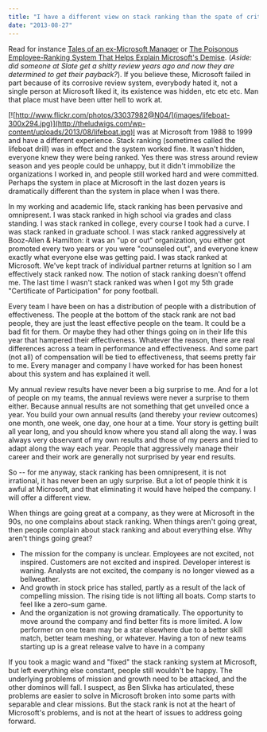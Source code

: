 ```yaml
---
title: "I have a different view on stack ranking than the spate of critical Microsoft articles"
date: "2013-08-27"
---
```


Read for instance [Tales of an ex-Microsoft Manager](http://www.slate.com/articles/business/moneybox/2013/08/microsoft_ceo_steve_ballmer_retires_a_firsthand_account_of_the_company_s.single.html#pagebreak_anchor_2) or [The Poisonous Employee-Ranking System That Helps Explain Microsoft's Demise](http://www.slate.com/blogs/future_tense/2013/08/23/stack_ranking_steve_ballmer_s_employee_evaluation_system_and_microsoft_s.html). (_Aside: did someone at Slate get a shitty review years ago and now they are determined to get their payback?_). If you believe these, Microsoft failed in part because of its corrosive review system, everybody hated it, not a single person at Microsoft liked it, its existence was hidden, etc etc etc. Man that place must have been utter hell to work at.

[![http://www.flickr.com/photos/33037982@N04/](images/lifeboat-300x294.jpg)](http://theludwigs.com/wp-content/uploads/2013/08/lifeboat.jpg)I was at Microsoft from 1988 to 1999 and have a different experience. Stack ranking (sometimes called the lifeboat drill) was in effect and the system worked fine. It wasn't hidden, everyone knew they were being ranked. Yes there was stress around review season and yes people could be unhappy, but it didn't immobilize the organizations I worked in, and people still worked hard and were committed. Perhaps the system in place at Microsoft in the last dozen years is dramatically different than the system in place when I was there.

In my working and academic life, stack ranking has been pervasive and omnipresent. I was stack ranked in high school via grades and class standing. I was stack ranked in college, every course I took had a curve. I was stack ranked in graduate school. I was stack ranked aggressively at Booz-Allen & Hamilton: it was an "up or out" organization, you either got promoted every two years or you were "counseled out", and everyone knew exactly what everyone else was getting paid. I was stack ranked at Microsoft. We've kept track of individual partner returns at Ignition so I am effectively stack ranked now. The notion of stack ranking doesn't offend me. The last time I wasn't stack ranked was when I got my 5th grade "Certificate of Participation" for pony football.

Every team I have been on has a distribution of people with a distribution of effectiveness. The people at the bottom of the stack rank are not bad people, they are just the least effective people on the team. It could be a bad fit for them. Or maybe they had other things going on in their life this year that hampered their effectiveness. Whatever the reason, there are real differences across a team in performance and effectiveness. And some part (not all) of compensation will be tied to effectiveness, that seems pretty fair to me. Every manager and company I have worked for has been honest about this system and has explained it well.

My annual review results have never been a big surprise to me. And for a lot of people on my teams, the annual reviews were never a surprise to them either. Because annual results are not something that get unveiled once a year. You build your own annual results (and thereby your review outcomes) one month, one week, one day, one hour at a time. Your story is getting built all year long, and you should know where you stand all along the way. I was always very observant of my own results and those of my peers and tried to adapt along the way each year. People that aggressively manage their career and their work are generally not surprised by year end results.

So -- for me anyway, stack ranking has been omnipresent, it is not irrational, it has never been an ugly surprise. But a lot of people think it is awful at Microsoft, and that eliminating it would have helped the company. I will offer a different view.

When things are going great at a company, as they were at Microsoft in the 90s, no one complains about stack ranking. When things aren't going great, then people complain about stack ranking and about everything else. Why aren't things going great?

- The mission for the company is unclear. Employees are not excited, not inspired. Customers are not excited and inspired. Developer interest is waning. Analysts are not excited, the company is no longer viewed as a bellweather.
- And growth in stock price has stalled, partly as a result of the lack of compelling mission. The rising tide is not lifting all boats. Comp starts to feel like a zero-sum game.
- And the organization is not growing dramatically. The opportunity to move around the company and find better fits is more limited. A low performer on one team may be a star elsewhere due to a better skill match, better team meshing, or whatever. Having a ton of new teams starting up is a great release valve to have in a company

If you took a magic wand and "fixed" the stack ranking system at Microsoft, but left everything else constant, people still wouldn't be happy. The underlying problems of mission and growth need to be attacked, and the other dominos will fall. I suspect, as Ben Slivka has articulated, these problems are easier to solve in Microsoft broken into some parts with separable and clear missions. But the stack rank is not at the heart of Microsoft's problems, and is not at the heart of issues to address going forward.
